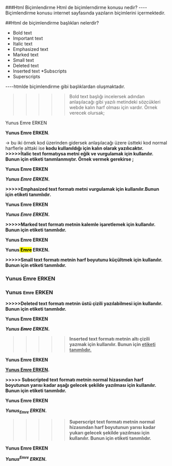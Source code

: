 ###Html  Biçimlendirme
Html de biçimlerndirme konusu nedir?
----Biçimlendirme konusu internet sayfasında yazıların biçimlerini içermektedir.

##Html de biçimlendirme başlıkları nelerdir?

* Bold text
* Important text
* Italic text
* Emphasized text
* Marked text
* Small text
* Deleted text
* Inserted text
*Subscripts
* Superscripts

----htmlde biçimlendirme gibi başlıklardan oluşmaktadır.
>>>>>Bold text başlığı incelersek adından anlaşılacağı gibi yazılı metindeki sözcükleri webde kalın harf olması için vardır.
Örnek verecek olursak;

<p>Yunus Emre ERKEN</p> 

<p><b>Yunus Emre ERKEN</b>.</p> -> 
bu iki örnek kod üzerinden gidersek anlaşılacağı üzere üstteki kod normal harflerle alttaki ise 
<b><b/> kodu kullanıldığı için kalın olarak yazılıcaktır.
>>>>>İtalic text formatıysa metni eğik ve vurgulamak için kullanılır. Bunun için <i></i> etiketi tanımlanmıştır.
Örnek vermek gerekirse ;
<p>Yunus Emre ERKEN</p> 

<p><i>Yunus Emre ERKEN</i>.</p>
>>>>>Emphasized text formatı metni vurgulamak için kullanılır.Bunun için <em></em> etiketi tanımlıdır.
<p>Yunus Emre ERKEN</p> 

<p><em>Yunus Emre ERKEN</em>.</p>
>>>>>Marked text formatı metnin kalemle işaretlemek için kullanılır. Bunun için <mark></mark> etiketi tanımlıdır.
<p>Yunus Emre ERKEN</p> 

<p>Yunus<mark> Emre</mark> ERKEN.</p>
>>>>>Small   text formatı metnin harf boyutunu küçültmek için kullanılır. Bunun için <small></small> etiketi tanımlıdır.
<h3>Yunus Emre ERKEN<h3>

<h3>Yunus <small>Emre</small> ERKEN</h3>
>>>>>Deleted text formatı metnin üstü çizili yazılabilmesi için kullanılır. Bunun için <del></del> etiketi tanımlıdır.
<p>Yunus Emre ERKEN</p> 

<p><em>Yunus <del>Emre</del> ERKEN</em>.</p>

>>>>> Inserted text formatı metnin altı çizili yazmak için kullanılır. Bunun için <ins><ins > etiketi tanımlıdır.
<p>Yunus Emre ERKEN</p> 

<p><ins>Yunus Emre ERKEN</ins>.</p>
>>>>>  Subscripted text formatı metnin normal hizasından harf boyutunun yarısı kadar aşağı gelecek şekilde yazılması için kullanılır. Bunun için <sub></sub> etiketi tanımlıdır.
<p>Yunus Emre ERKEN</p> 

<p><em>Yunus<sub>Emre</sub> ERKEN</em>.</p>

>>>>>  Superscript text formatı metnin normal hizasından harf boyutunun yarısı kadar yukarı gelecek şekilde yazılması için kullanılır. Bunun için <sup></sup> etiketi tanımlıdır.
<p>Yunus Emre ERKEN</p> 

<p><em>Yunus<sup>Emre</sup> ERKEN</em>.</p>




